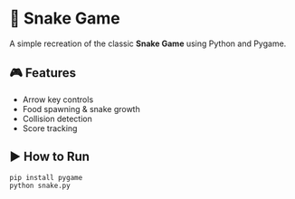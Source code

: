 # 🐍 Snake Game

A simple recreation of the classic **Snake Game** using Python and Pygame.

## 🎮 Features
- Arrow key controls  
- Food spawning & snake growth  
- Collision detection  
- Score tracking  

## ▶️ How to Run
```bash
pip install pygame
python snake.py
